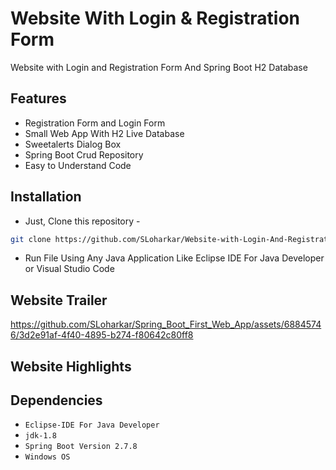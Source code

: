 # Website With Login & Registration Form
Website with Login and Registration Form And Spring Boot H2 Database

## Features
- Registration Form and Login Form
- Small Web App With H2 Live Database
- Sweetalerts Dialog Box
- Spring Boot Crud Repository
- Easy to Understand Code

## Installation
- Just, Clone this repository - 
````bash 
git clone https://github.com/SLoharkar/Website-with-Login-And-Registration-Form.git
````
- Run File Using Any Java Application Like Eclipse IDE For Java Developer or Visual Studio Code


## Website Trailer

https://github.com/SLoharkar/Spring_Boot_First_Web_App/assets/68845746/3d2e91af-4f40-4895-b274-f80642c80ff8


## Website Highlights
<p align="left" width="100%">

  

</p>


## Dependencies
- `Eclipse-IDE For Java Developer`
- `jdk-1.8`
- `Spring Boot Version 2.7.8`
- `Windows OS`


